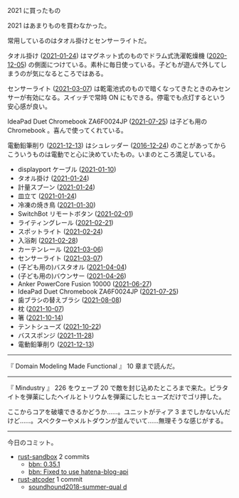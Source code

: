 2021 に買ったもの

2021 はあまりものを買わなかった。

常用しているのはタオル掛けとセンサーライトだ。

タオル掛け ([2021-01-24]) はマグネット式のものでドラム式洗濯乾燥機 ([2020-12-05]) の側面につけている。素朴に毎日使っている。子どもが遊んで外してしまうのが気になるところではある。

センサーライト ([2021-03-07]) は乾電池式のもので暗くなってきたときのみセンサーが有効になる。スイッチで常時 ON にもできる。停電でも点灯するという安心感が良い。

IdeaPad Duet Chromebook ZA6F0024JP ([2021-07-25]) は子ども用の Chromebook 。喜んで使ってくれている。

電動鉛筆削り ([2021-12-13]) はシュレッダー ([2016-12-24]) のことがあってからこういうものは電動でと心に決めていたもの。いまのところ満足している。

- displayport ケーブル ([2021-01-10])
- タオル掛け ([2021-01-24])
- 計量スプーン ([2021-01-24])
- 皿立て ([2021-01-24])
- 冷凍の焼き鳥 ([2021-01-30])
- SwitchBot リモートボタン ([2021-02-01])
- ライティングレール ([2021-02-21])
- スポットライト ([2021-02-24][])
- 入浴剤 ([2021-02-28])
- カーテンレール ([2021-03-06])
- センサーライト ([2021-03-07])
- (子ども用の)バスタオル ([2021-04-04])
- (子ども用の)バウンサー ([2021-04-26])
- Anker PowerCore Fusion 10000 ([2021-06-27])
- IdeaPad Duet Chromebook ZA6F0024JP ([2021-07-25])
- 歯ブラシの替えブラシ ([2021-08-08])
- 枕 ([2021-10-07])
- 箸 ([2021-10-14])
- テントシューズ ([2021-10-22])
- バススポンジ ([2021-11-28])
- 電動鉛筆削り ([2021-12-13])

---

『 Domain Modeling Made Functional 』 10 章まで読んだ。

---

『 Mindustry 』 226 をウェーブ 20 で敵を封じ込めたところまで来た。ピラタイトを弾薬にしたヘイルとトリウムを弾薬にしたヒューズだけでゴリ押した。

ここからコアを破壊できるかどうか……。ユニットがティア 3 までしかないんだけど……。スペクターやメルトダウンが並んでいて……無理そうな感じがする。

---

今日のコミット。

- [rust-sandbox](https://github.com/bouzuya/rust-sandbox) 2 commits
  - [bbn: 0.35.1](https://github.com/bouzuya/rust-sandbox/commit/70f069fd88d2b0bff5fbce1a33b27090669237b0)
  - [bbn: Fixed to use hatena-blog-api](https://github.com/bouzuya/rust-sandbox/commit/1175f40b9deb25d23558d6706af82746c8782853)
- [rust-atcoder](https://github.com/bouzuya/rust-atcoder) 1 commit
  - [soundhound2018-summer-qual d](https://github.com/bouzuya/rust-atcoder/commit/94e7119fe0bd45c4e53c7a39e47b1c84751c6851)

[2016-12-24]: https://blog.bouzuya.net/2016/12/24/
[2020-12-05]: https://blog.bouzuya.net/2020/12/05/
[2021-01-10]: https://blog.bouzuya.net/2021/01/10/
[2021-01-24]: https://blog.bouzuya.net/2021/01/24/
[2021-01-30]: https://blog.bouzuya.net/2021/01/30/
[2021-02-01]: https://blog.bouzuya.net/2021/02/01/
[2021-02-21]: https://blog.bouzuya.net/2021/02/21/
[2021-02-24]: https://blog.bouzuya.net/2021/02/24/
[2021-02-28]: https://blog.bouzuya.net/2021/02/28/
[2021-03-06]: https://blog.bouzuya.net/2021/03/06/
[2021-03-07]: https://blog.bouzuya.net/2021/03/07/
[2021-04-04]: https://blog.bouzuya.net/2021/04/04/
[2021-04-26]: https://blog.bouzuya.net/2021/04/26/
[2021-06-27]: https://blog.bouzuya.net/2021/06/27/
[2021-07-25]: https://blog.bouzuya.net/2021/07/25/
[2021-08-08]: https://blog.bouzuya.net/2021/08/08/
[2021-10-07]: https://blog.bouzuya.net/2021/10/07/
[2021-10-14]: https://blog.bouzuya.net/2021/10/14/
[2021-10-22]: https://blog.bouzuya.net/2021/10/22/
[2021-11-28]: https://blog.bouzuya.net/2021/11/28/
[2021-12-13]: https://blog.bouzuya.net/2021/12/13/
